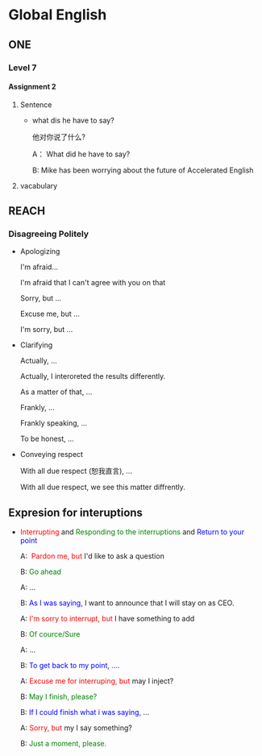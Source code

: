 # Global English 

## ONE

### Level 7

#### Assignment 2

1. Sentence

    - what dis he have to say?

        他对你说了什么?

        A： What did he have to say?

        B: Mike has been worrying about the future of Accelerated English

2. vacabulary 

    

## REACH

### Disagreeing Politely

- Apologizing

    I'm afraid...

    I'm afraid that I can't agree with you on that

    Sorry, but ...

    Excuse me, but ...

    I'm sorry, but ...

- Clarifying 

    Actually, ...

    Actually, I interoreted the results differently. 

    As a matter of that, ...

    Frankly, ...

    Frankly speaking, ...

    To be honest, ...

- Conveying respect 

    With all due respect (恕我直言), ...

    With all due respect, we see this matter diffrently. 


## Expresion for interuptions

- <span style="color:red">Interrupting</span> and <span style="color:green">Responding to the interruptions</span> and <span style="color:blue">Return to your point</span>

    A: <span style="color:red"> Pardon me, but</span> I'd like to ask a question

    B: <span style="color:green">Go ahead</span> 

    A: ...

    B: <span style="color:blue">As I was saying, </span>I want to announce that I will stay on as CEO.

    

    A: <span style="color:red">I'm sorry to interrupt, but</span> I have something to add

    B: <span style="color:green">Of cource/Sure</span>

    A: ...

    B: <span style="color:blue">To get back to my point, ....</span>

    

    A: <span style="color:red">Excuse me for interruping, but</span> may I inject?

    B: <span style="color:green">May I finish, please?</span>

    B: <span style="color:blue">If I could finish what i was saying,</span> ...

    

    A: <span style="color:red">Sorry, but</span> my I say something? 

    B: <span style="color:green">Just a moment, please.</span>

    

    

    